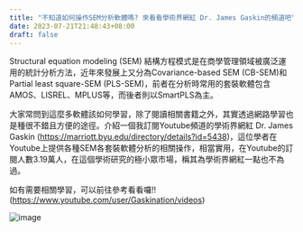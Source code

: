 ```yaml
---
title: "不知道如何操作SEM分析軟體嗎? 來看看學術界網紅 Dr. James Gaskin的頻道吧"
date: 2023-07-21T21:48:43+08:00
draft: false
---
```


<!-- # 不知道如何操作SEM分析軟體嗎? 來看看學術界網紅 Dr. James Gaskin的頻道吧 -->

Structural equation modeling (SEM) 結構方程模式是在商學管理領域被廣泛運用的統計分析方法，近年來發展上又分為Covariance-based SEM (CB-SEM)和Partial least square-SEM (PLS-SEM)，前者在分析時常用的套裝軟體包含AMOS、LISREL、MPLUS等，而後者則以SmartPLS為主。

大家常問到這麼多軟體該如何學習，除了閱讀相關書籍之外，其實透過網路學習也是種很不錯且方便的途徑。介紹一個我訂閱Youtube頻道的學術界網紅 Dr. James Gaskin (https://marriott.byu.edu/directory/details?id=5438)，這位學者在Youtube上提供各種SEM各套裝軟體分析的相關操作，相當實用，在Youtube的訂閱人數3.19萬人，在這個學術研究的極小眾市場，稱其為學術界網紅一點也不為過。

如有需要相關學習，可以前往參考看看囉!! (https://www.youtube.com/user/Gaskination/videos)

![image](https://github.com/drycchen/pics/assets/139937404/c2712806-ae4b-4d0c-b8e6-40c90a644f04)

